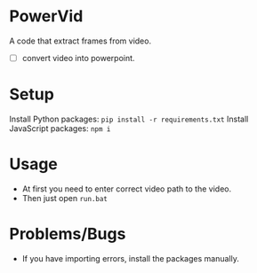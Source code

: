 # PowerVid
A code that extract frames from video.
- [ ] convert video into powerpoint.

# Setup
 Install Python packages:
 `pip install -r requirements.txt` 
 Install JavaScript packages:
 `npm i`
 
 # Usage
 - At first you need to enter correct video path to the video.
 - Then just open `run.bat`

 # Problems/Bugs
 - If you have importing errors, install the packages manually.
